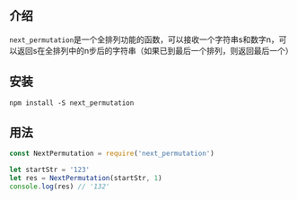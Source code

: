 ## 介绍
`next_permutation`是一个全排列功能的函数，可以接收一个字符串s和数字n，可以返回s在全排列中的n步后的字符串（如果已到最后一个排列，则返回最后一个）

## 安装
```
npm install -S next_permutation
```
## 用法
``` javascript
const NextPermutation = require('next_permutation')

let startStr = '123'
let res = NextPermutation(startStr, 1)
console.log(res) // '132' 
```